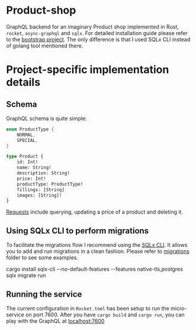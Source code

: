 # Product-shop

GraphQL backend for an imaginary Product shop implemented in Rust, `rocket`, `async-graphql` and `sqlx`. For detailed installation guide please refer to the [bootstrap project](https://github.com/lionkeng/sputnik). The only difference is that I used SQLx CLI instead of golang tool mentioned there.

# Project-specific implementation details

## Schema

GraphQL schema is quite simple:

```rust
enum ProductType {
    NORMAL,
    SPECIAL,
}

type Product {
    id: Int!
    name: String!
    description: String!
    price: Int!
    productType: ProductType!
    fillings: [String]
    images: [String]!
}
```

[Requests](/src/models/mod.rs) include querying, updating a price of a product and deleting it.

## Using SQLx CLI to perform migrations

To facilitate the migrations flow I recommend using the [SQLx CLI](https://github.com/launchbadge/sqlx/tree/master/sqlx-cli). It allows you to add and run migrations in a clean fashion. Please refer to [migrations](/migrations) folder to see some examples.

cargo install sqlx-cli --no-default-features --features native-tls,postgres
sqlx migrate run

## Running the service

The current configuration in `Rocket.toml` has been setup to run the micro-service on port 7600. After you have `cargo build` and `cargo run`, you can play with the GraphQL at [localhost:7600](http://localhost:7600/)



